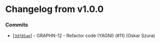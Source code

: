 # Changelog from v1.0.0
### Commits
* [[`3df85ae`](http://github.com/coda-it/graphen/commit/3df85aea24ed2a0ea6ad0d365cec833756bed0c5)] - GRAPHN-12 - Refactor code (YAGNI) (#11) (Oskar Szura)